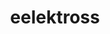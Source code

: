 ---
id: 604
title: eelektross
types: [electric]
image: https://raw.githubusercontent.com/PokeAPI/sprites/master/sprites/pokemon/604.png
---